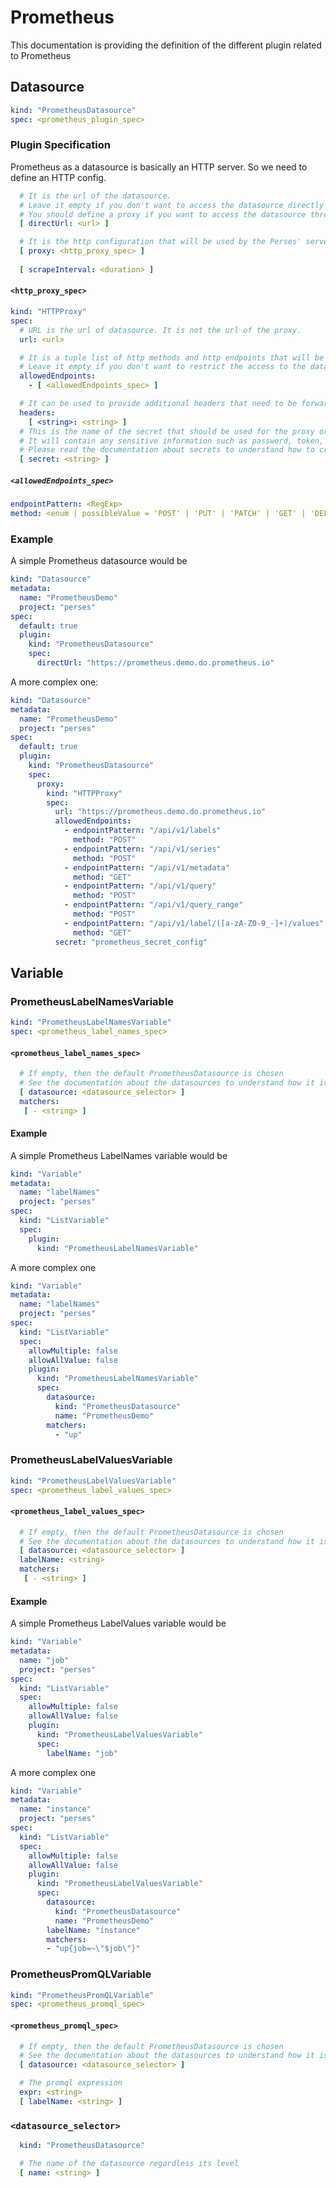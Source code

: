 # Prometheus

This documentation is providing the definition of the different plugin related to Prometheus

## Datasource

```yaml
kind: "PrometheusDatasource"
spec: <prometheus_plugin_spec>
```

### Plugin Specification

Prometheus as a datasource is basically an HTTP server. So we need to define an HTTP config.

```yaml
  # It is the url of the datasource.
  # Leave it empty if you don't want to access the datasource directly from the UI.
  # You should define a proxy if you want to access the datasource through the Perses' server.
  [ directUrl: <url> ]

  # It is the http configuration that will be used by the Perses' server to redirect to the datasource any query sent by the UI.
  [ proxy: <http_proxy_spec> ]
  
  [ scrapeInterval: <duration> ]
```

#### `<http_proxy_spec>`

```yaml
kind: "HTTPProxy"
spec:
  # URL is the url of datasource. It is not the url of the proxy.
  url: <url>

  # It is a tuple list of http methods and http endpoints that will be accessible.
  # Leave it empty if you don't want to restrict the access to the datasource.
  allowedEndpoints:
    - [ <allowedEndpoints_spec> ]

  # It can be used to provide additional headers that need to be forwarded when requesting the datasource
  headers:
    [ <string>: <string> ]
  # This is the name of the secret that should be used for the proxy or discovery configuration
  # It will contain any sensitive information such as password, token, certificate.
  # Please read the documentation about secrets to understand how to create one
  [ secret: <string> ]
```

##### `<allowedEndpoints_spec>`

```yaml
endpointPattern: <RegExp>
method: <enum | possibleValue = 'POST' | 'PUT' | 'PATCH' | 'GET' | 'DELETE'>
```

### Example

A simple Prometheus datasource would be

```yaml
kind: "Datasource"
metadata:
  name: "PrometheusDemo"
  project: "perses"
spec:
  default: true
  plugin:
    kind: "PrometheusDatasource"
    spec:
      directUrl: "https://prometheus.demo.do.prometheus.io"
```

A more complex one:

```yaml
kind: "Datasource"
metadata:
  name: "PrometheusDemo"
  project: "perses"
spec:
  default: true
  plugin:
    kind: "PrometheusDatasource"
    spec:
      proxy:
        kind: "HTTPProxy"
        spec:
          url: "https://prometheus.demo.do.prometheus.io"
          allowedEndpoints:
            - endpointPattern: "/api/v1/labels"
              method: "POST"
            - endpointPattern: "/api/v1/series"
              method: "POST"
            - endpointPattern: "/api/v1/metadata"
              method: "GET"
            - endpointPattern: "/api/v1/query"
              method: "POST"
            - endpointPattern: "/api/v1/query_range"
              method: "POST"
            - endpointPattern: "/api/v1/label/([a-zA-Z0-9_-]+)/values"
              method: "GET"
          secret: "prometheus_secret_config"
```

## Variable

### PrometheusLabelNamesVariable

```yaml
kind: "PrometheusLabelNamesVariable"
spec: <prometheus_label_names_spec>
```

#### `<prometheus_label_names_spec>`

```yaml
  # If empty, then the default PrometheusDatasource is chosen
  # See the documentation about the datasources to understand how it is selected.
  [ datasource: <datasource_selector> ]
  matchers:
   [ - <string> ]
```

#### Example

A simple Prometheus LabelNames variable would be

```yaml
kind: "Variable"
metadata:
  name: "labelNames"
  project: "perses"
spec:
  kind: "ListVariable"
  spec:
    plugin:
      kind: "PrometheusLabelNamesVariable"
```

A more complex one

```yaml
kind: "Variable"
metadata:
  name: "labelNames"
  project: "perses"
spec:
  kind: "ListVariable"
  spec:
    allowMultiple: false
    allowAllValue: false
    plugin:
      kind: "PrometheusLabelNamesVariable"
      spec:
        datasource:
          kind: "PrometheusDatasource"
          name: "PrometheusDemo"
        matchers:
          - "up"
```

### PrometheusLabelValuesVariable

```yaml
kind: "PrometheusLabelValuesVariable"
spec: <prometheus_label_values_spec>
```

#### `<prometheus_label_values_spec>`

```yaml
  # If empty, then the default PrometheusDatasource is chosen
  # See the documentation about the datasources to understand how it is selected.
  [ datasource: <datasource_selector> ]
  labelName: <string>
  matchers:
   [ - <string> ]
```

#### Example

A simple Prometheus LabelValues variable would be

```yaml
kind: "Variable"
metadata:
  name: "job"
  project: "perses"
spec:
  kind: "ListVariable"
  spec:
    allowMultiple: false
    allowAllValue: false
    plugin:
      kind: "PrometheusLabelValuesVariable"
      spec:
        labelName: "job"
```

A more complex one

```yaml
kind: "Variable"
metadata:
  name: "instance"
  project: "perses"
spec:
  kind: "ListVariable"
  spec:
    allowMultiple: false
    allowAllValue: false
    plugin:
      kind: "PrometheusLabelValuesVariable"
      spec:
        datasource:
          kind: "PrometheusDatasource"
          name: "PrometheusDemo"
        labelName: "instance"
        matchers:
        - "up{job=~\"$job\"}"
```

### PrometheusPromQLVariable

```yaml
kind: "PrometheusPromQLVariable"
spec: <prometheus_promql_spec>
```

#### `<prometheus_promql_spec>`

```yaml
  # If empty, then the default PrometheusDatasource is chosen
  # See the documentation about the datasources to understand how it is selected.
  [ datasource: <datasource_selector> ]

  # The promql expression
  expr: <string>
  [ labelName: <string> ]
```

### `<datasource_selector>`

```yaml
  kind: "PrometheusDatasource"

  # The name of the datasource regardless its level
  [ name: <string> ]
```
